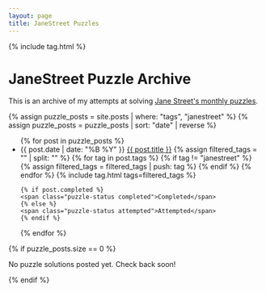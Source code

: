 ```yaml
---
layout: page
title: JaneStreet Puzzles
---
```


<link href="/css/override.css" rel="stylesheet" type="text/css">
<link href="/css/tags.css" rel="stylesheet" type="text/css">
<link href="https://cdnjs.cloudflare.com/ajax/libs/font-awesome/6.0.0/css/all.min.css" rel="stylesheet">

{% include tag.html %}

# JaneStreet Puzzle Archive

This is an archive of my attempts at solving [Jane Street's monthly puzzles](https://www.janestreet.com/puzzles/).

{% assign puzzle_posts = site.posts | where: "tags", "janestreet" %}
{% assign puzzle_posts = puzzle_posts | sort: "date" | reverse %}

<ul class="puzzle-archive">
{% for post in puzzle_posts %}
  <li>
    <span class="puzzle-date">{{ post.date | date: "%B %Y" }}</span>
    <a href="{{ post.url }}">{{ post.title }}</a>
    {% assign filtered_tags = "" | split: "" %}
    {% for tag in post.tags %}
      {% if tag != "janestreet" %}
        {% assign filtered_tags = filtered_tags | push: tag %}
      {% endif %}
    {% endfor %}
    {% include tag.html tags=filtered_tags %}
    
    {% if post.completed %}
    <span class="puzzle-status completed">Completed</span>
    {% else %}
    <span class="puzzle-status attempted">Attempted</span>
    {% endif %}
  </li>
{% endfor %}
</ul>

{% if puzzle_posts.size == 0 %}
<p>No puzzle solutions posted yet. Check back soon!</p>
{% endif %}